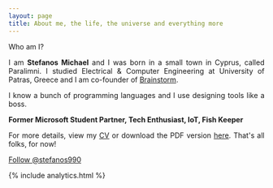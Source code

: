 ```yaml
---
layout: page
title: About me, the life, the universe and everything more
---
```


<div class="message">
  Who am I?
</div>

<div style="text-align:justify;">
<p>I am <strong>Stefanos Michael</strong> and I was born in a small town in Cyprus, called Paralimni. I studied Electrical & Computer Engineering at University of Patras, Greece and I am co-founder of <a href="http://www.thebrainstorm.gr" target="_blank">Brainstorm</a>.</p> 

<p>I know a bunch of programming languages and I use designing tools like a boss.</p>

<!--<p>I currently work as a <strong>Web Developer</strong> for <a href="https://iwp.com.cy" target="_blank">iWP & Brand Building</a> and a <strong>Network Engineer</strong> for <a href="https://freeewifi.com.cy" target="_blank">FreeeWiFi Cyprus</a>.</p>-->

<p><strong>Former Microsoft Student Partner, Tech Enthusiast, IoT, Fish Keeper</strong></p>

<p>For more details, view my <a href="/cv">CV</a> or download the PDF version <a href="http://stefanos990.com/cv.pdf" target="_blank" title="Last Updated on 14/12/2017">here</a>. That's all folks, for now!</p>
</div>

<div class="message" >
<a href="https://twitter.com/stefanos990" class="twitter-follow-button" data-size="large" data-show-count="false">Follow @stefanos990</a><script async src="//platform.twitter.com/widgets.js" charset="utf-8"></script>
</div>


{% include analytics.html %}

<!--<iframe id="twitter-widget-0" scrolling="no" frameborder="0" allowtransparency="true" src="https://platform.twitter.com/widgets/follow_button.37e112509e16b7fe5e4cf93632594a08.en.html#_=1420818266168&amp;id=twitter-widget-0&amp;lang=en&amp;screen_name=stefanos990&amp;show_count=false&amp;show_screen_name=false&amp;size=m" class="twitter-follow-button twitter-follow-button" title="Twitter Follow Button" data-twttr-rendered="true" style="width: 60px; height: 20px; vertical-align: middle;"></iframe>-->
